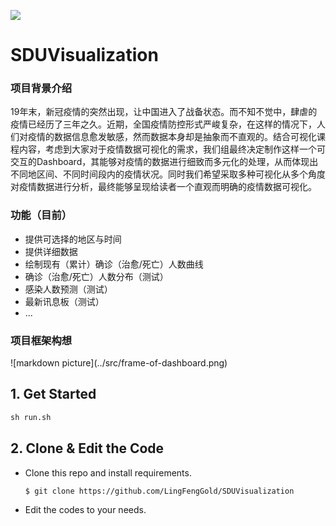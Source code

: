 [![](https://badgen.net/badge/license/MIT/green)](#License)

# SDUVisualization

### 项目背景介绍
19年末，新冠疫情的突然出现，让中国进入了战备状态。而不知不觉中，肆虐的疫情已经历了三年之久。近期，全国疫情防控形式严峻复杂，在这样的情况下，人们对疫情的数据信息愈发敏感，然而数据本身却是抽象而不直观的。结合可视化课程内容，考虑到大家对于疫情数据可视化的需求，我们组最终决定制作这样一个可交互的Dashboard，其能够对疫情的数据进行细致而多元化的处理，从而体现出不同地区间、不同时间段内的疫情状况。同时我们希望采取多种可视化从多个角度对疫情数据进行分析，最终能够呈现给读者一个直观而明确的疫情数据可视化。

### 功能（目前）

- 提供可选择的地区与时间
- 提供详细数据
- 绘制现有（累计）确诊（治愈/死亡）人数曲线
- 确诊（治愈/死亡）人数分布（测试）
- 感染人数预测（测试）
- 最新讯息板（测试）
- ...

### 项目框架构想
!\[markdown picture](../src/frame-of-dashboard.png)

## 1. Get Started

```python
sh run.sh
```

## 2. Clone & Edit the Code

- Clone this repo and install requirements.
  ```bash
  $ git clone https://github.com/LingFengGold/SDUVisualization
  ```
- Edit the codes to your needs. 
